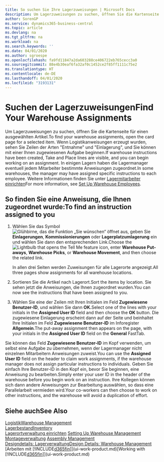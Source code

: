 ```yaml
---
title: So suchen Sie Ihre Lagerzuweisungen | Microsoft Docs
description: Um Lagerzuweisungen zu suchen, öffnen Sie die Kartenseite für einen ausgewählten Artikel. Wenn Logistikanweisungen erzeugt wurden, sehen Sie Zeilen der Arten "Entnahme" und "Einlagerung", und Sie können mit einer Ihnen zugewiesenen Aufgabe beginnen. In einigen Lagern haben die Lagermanager eventuell jedem Mitarbeiter bestimmte Anweisungen zugeordnet.
author: SorenGP
ms.service: dynamics365-business-central
ms.topic: article
ms.devlang: na
ms.tgt_pltfrm: na
ms.workload: na
ms.search.keywords: ''
ms.date: 04/01/2020
ms.author: sgroespe
ms.openlocfilehash: fa9fd11847a2da603288ce406722eb765cecc3a0
ms.sourcegitcommit: 88e4b30eaf6fa32af0c1452ce2f85ff1111c75e2
ms.translationtype: HT
ms.contentlocale: de-DE
ms.lasthandoff: 04/01/2020
ms.locfileid: "3193131"
---
```

# <a name="find-your-warehouse-assignments"></a><span data-ttu-id="10044-105">Suchen der Lagerzuweisungen</span><span class="sxs-lookup"><span data-stu-id="10044-105">Find Your Warehouse Assignments</span></span>
<span data-ttu-id="10044-106">Um Lagerzuweisungen zu suchen, öffnen Sie die Kartenseite für einen ausgewählten Artikel.</span><span class="sxs-lookup"><span data-stu-id="10044-106">To find your warehouse assignments, open the card page for a selected item.</span></span> <span data-ttu-id="10044-107">Wenn Logistikanweisungen erzeugt wurden, sehen Sie Zeilen der Arten "Entnahme" und "Einlagerung", und Sie können mit einer Ihnen zugewiesenen Aufgabe beginnen.</span><span class="sxs-lookup"><span data-stu-id="10044-107">If warehouse instructions have been created, Take and Place lines are visible, and you can begin working on an assignment.</span></span> <span data-ttu-id="10044-108">In einigen Lagern haben die Lagermanager eventuell jedem Mitarbeiter bestimmte Anweisungen zugeordnet.</span><span class="sxs-lookup"><span data-stu-id="10044-108">In some warehouses, the manager may have assigned specific instructions to each employee.</span></span> <span data-ttu-id="10044-109">Weitere Informationen finden Sie unter [Lagermitarbeiter einrichten](warehouse-how-to-set-up-warehouse-employees.md)</span><span class="sxs-lookup"><span data-stu-id="10044-109">For more information, see [Set Up Warehouse Employees](warehouse-how-to-set-up-warehouse-employees.md).</span></span>

## <a name="to-find-an-instruction-assigned-to-you"></a><span data-ttu-id="10044-110">So finden Sie eine Anweisung, die Ihnen zugeordnet wurde:</span><span class="sxs-lookup"><span data-stu-id="10044-110">To find an instruction assigned to you</span></span>  
1.  <span data-ttu-id="10044-111">Wählen Sie das Symbol ![Glühbirne, das die Funktion „Sie wünschen“ öffnet](media/ui-search/search_small.png "Was möchten Sie tun?") aus, geben Sie **Einlagerungen**, **Kommissionierungen** oder **Lagerplatzumlagerung** ein und wählen Sie dann den entsprechenden Link.</span><span class="sxs-lookup"><span data-stu-id="10044-111">Choose the ![Lightbulb that opens the Tell Me feature](media/ui-search/search_small.png "Tell me what you want to do") icon, enter **Warehouse Put-aways**, **Warehouse Picks**, or **Warehouse Movement**, and then choose the related link.</span></span>

    <span data-ttu-id="10044-112">In allen drei Seiten werden Zuweisungen für alle Lagerorte angezeigt.</span><span class="sxs-lookup"><span data-stu-id="10044-112">All three pages show assignments for all warehouse locations.</span></span>  

2. <span data-ttu-id="10044-113">Sortieren Sie die Artikel nach Lagerort.</span><span class="sxs-lookup"><span data-stu-id="10044-113">Sort the items by location.</span></span> <span data-ttu-id="10044-114">Sie sehen jetzt die Anweisungen, die Ihnen zugeordnet wurden.</span><span class="sxs-lookup"><span data-stu-id="10044-114">You can now see the instructions that have been assigned to you.</span></span>  
3. <span data-ttu-id="10044-115">Wählen Sie eine der Zeilen mit Ihren Initialen im Feld **Zugewiesene Benutzer-ID**, und wählen Sie dann **OK.**</span><span class="sxs-lookup"><span data-stu-id="10044-115">Select one of the lines with your initials in the **Assigned User ID** field and then choose the **OK** button.</span></span> <span data-ttu-id="10044-116">Die zugewiesene Einlagerung erscheint dann auf der Seite und beinhaltet Ihre Initialen im Feld **Zugewiesene Benutzer-ID** im Inforegister **Allgemein**.</span><span class="sxs-lookup"><span data-stu-id="10044-116">The put-away assignment then appears on the page, with your initials in the **Assigned User ID** field on the **General** FastTab.</span></span>  

<span data-ttu-id="10044-117">Sie können das Feld **Zugewiesene Benutzer-ID** im Kopf verwenden, um selbst eine Aufgabe zu übernehmen, wenn der Lagermanager nicht einzelnen Mitarbeitern Anweisungen zuweist.</span><span class="sxs-lookup"><span data-stu-id="10044-117">You can use the **Assigned User ID** field on the header to claim work assignments, if the warehouse manager does not assign particular instructions to individuals.</span></span> <span data-ttu-id="10044-118">Geben Sie einfach Ihre Benutzer-ID in den Kopf ein, bevor Sie beginnen, eine Anweisung zu bearbeiten.</span><span class="sxs-lookup"><span data-stu-id="10044-118">Simply enter your user ID in the header of the warehouse before you begin work on an instruction.</span></span> <span data-ttu-id="10044-119">Ihre Kollegen können sich dann andere Anweisungen zur Bearbeitung auswählen, so dass eine Parallelarbeit vermieden wird.</span><span class="sxs-lookup"><span data-stu-id="10044-119">Your co-workers can then choose to work on other instructions, and the warehouse will avoid a duplication of effort.</span></span>  

## <a name="see-also"></a><span data-ttu-id="10044-120">Siehe auch</span><span class="sxs-lookup"><span data-stu-id="10044-120">See Also</span></span>  
[<span data-ttu-id="10044-121">Logistik</span><span class="sxs-lookup"><span data-stu-id="10044-121">Warehouse Management</span></span>](warehouse-manage-warehouse.md)  
[<span data-ttu-id="10044-122">Lagerbestand</span><span class="sxs-lookup"><span data-stu-id="10044-122">Inventory</span></span>](inventory-manage-inventory.md)  
<span data-ttu-id="10044-123">[Lagerortverwaltung einrichten](warehouse-setup-warehouse.md)   </span><span class="sxs-lookup"><span data-stu-id="10044-123">[Setting Up Warehouse Management](warehouse-setup-warehouse.md)   </span></span>  
<span data-ttu-id="10044-124">[Montageverwaltung](assembly-assemble-items.md)  </span><span class="sxs-lookup"><span data-stu-id="10044-124">[Assembly Management](assembly-assemble-items.md)  </span></span>  
[<span data-ttu-id="10044-125">Designdetails: Lagerverwaltung</span><span class="sxs-lookup"><span data-stu-id="10044-125">Design Details: Warehouse Management</span></span>](design-details-warehouse-management.md)  
<span data-ttu-id="10044-126">[Arbeiten mit [!INCLUDE[d365fin](includes/d365fin_md.md)]](ui-work-product.md)</span><span class="sxs-lookup"><span data-stu-id="10044-126">[Working with [!INCLUDE[d365fin](includes/d365fin_md.md)]](ui-work-product.md)</span></span> 
